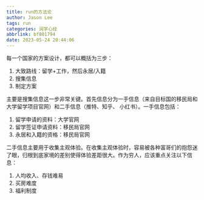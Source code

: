 ```yaml
---
title: run的方法论
author: Jason Lee
tags: run
categories: 润学心经
abbrlink: bf801794
date: 2023-05-24 20:44:06
---
```


每一个国家的方案设计，都可以概括为三步：

1. 大致路线：留学+工作，然后永居/入籍
2. 搜集信息
3. 制定方案

主要是搜集信息这一步非常关键。首先信息分为一手信息（来自目标国的移民局和大学留学项目官网）和二手信息（推特、知乎、
小红书）。一手信息包括：

1. 留学申请的资料：大学官网
2. 留学签证申请资料：移民局官网
3. 永居和入籍的资格：移民局官网

二手信息主要用于收集主观体验。在收集主观体验时，容易被各种富哥们的抱怨迷了眼，归根到底家境的差别使得体验差距很大。作为穷人，应该重点关注以下信息：

1. 人均收入、存钱难易
2. 买房难度
3. 福利制度


